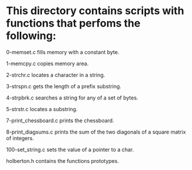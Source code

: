 # This directory contains scripts with functions that perfoms the following:

 0-memset.c fills memory with a constant byte.

 1-memcpy.c copies memory area.

 2-strchr.c  locates a character in a string.

 3-strspn.c  gets the length of a prefix substring.

 4-strpbrk.c  searches a string for any of a set of bytes.

 5-strstr.c  locates a substring.

 7-print_chessboard.c  prints the chessboard.

 8-print_diagsums.c  prints the sum of the two diagonals of a square matrix of integers.

 100-set_string.c  sets the value of a pointer to a char.

 holberton.h contains the functions prototypes.
